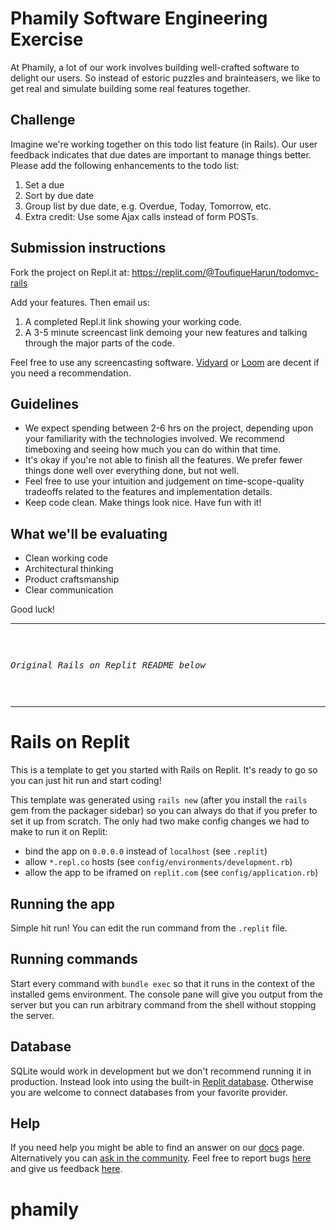 # Phamily Software Engineering Exercise

At Phamily, a lot of our work involves building well-crafted software to delight our users. So instead of estoric puzzles and brainteasers, we like to get real and simulate building some real features together.

## Challenge

Imagine we're working together on this todo list feature (in Rails). Our user feedback indicates that due dates are important to manage things better. Please add the following enhancements to the todo list:

1. Set a due
2. Sort by due date
3. Group list by due date, e.g. Overdue, Today, Tomorrow, etc.
4. Extra credit: Use some Ajax calls instead of form POSTs.

## Submission instructions
Fork the project on Repl.it at: https://replit.com/@ToufiqueHarun/todomvc-rails

Add your features. Then email us:

 1. A completed Repl.it link showing your working code.
 2. A 3-5 minute screencast link demoing your new features and talking through the major parts of the code.

Feel free to use any screencasting software. [Vidyard](https://www.vidyard.com/) or [Loom](https://www.loom.com/) are decent if you need a recommendation.

## Guidelines
* We expect spending between 2-6 hrs on the project, depending upon your familiarity with the technologies involved. We recommend timeboxing and seeing how much you can do within that time.
* It's okay if you're not able to finish all the features. We prefer fewer things done well over everything done, but not well.
* Feel free to use your intuition and judgement on time-scope-quality tradeoffs related to the features and implementation details.
* Keep code clean. Make things look nice. Have fun with it!
## What we'll be evaluating
* Clean working code
* Architectural thinking
* Product craftsmanship
* Clear communication


Good luck!


---
<i><pre>

Original Rails on Replit README below

</pre></i>

---

# Rails on Replit

This is a template to get you started with Rails on Replit. It's ready to go so you can just hit run and start coding!

This template was generated using `rails new` (after you install the `rails` gem from the packager sidebar) so you can always do that if you prefer to set it up from scratch. The only had two make config changes we had to make to run it on Replit:

- bind the app on `0.0.0.0` instead of `localhost` (see `.replit`)
- allow `*.repl.co` hosts (see `config/environments/development.rb`)
- allow the app to be iframed on `replit.com` (see `config/application.rb`)

## Running the app

Simple hit run! You can edit the run command from the `.replit` file.

## Running commands

Start every command with `bundle exec` so that it runs in the context of the installed gems environment. The console pane will give you output from the server but you can run arbitrary command from the shell without stopping the server.

## Database

SQLite would work in development but we don't recommend running it in production. Instead look into using the built-in [Replit database](http://docs.replit.com/misc/database). Otherwise you are welcome to connect databases from your favorite provider. 

## Help

If you need help you might be able to find an answer on our [docs](https://docs.replit.com) page. Alternatively you can [ask in the community](https://replit.com/talk/ask). Feel free to report bugs [here](https://replit.com/bugs) and give us feedback [here](https://Replit/feedback).
# phamily
